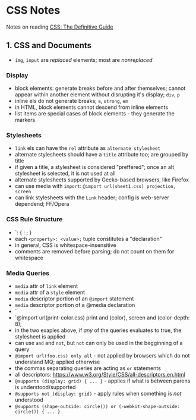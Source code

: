 # CSS Notes

Notes on reading [CSS: The Definitive Guide](http://amzn.eu/6m7B078)

## 1. CSS and Documents
- `img`, `input` are _replaced_ elements; most are _nonreplaced_

### Display
- block elements: generate breaks before and after themselves; cannot appear within another element without disrupting it's display; `div`, `p`
- inline els do not generate breaks; `a`, `strong`, `em`
- in HTML, block elements cannot descend from inline elements
- list items are special cases of block elements - they generate the markers

### Stylesheets
- `link` els can have the `rel` attribute as `alternate stylesheet`
- alternate stylesheets should have a `title` attribute too; are grouped by title
- if given a title, a stylesheet is considered "preffered"; once an alt stylesheet is selected, it is not used at all
- alternate stylesheets supported by Gecko-based browsers, like Firefox
- can use media with `import`: `@import url(sheet1.css) projection, screen`
- can link stylesheets with the `Link` header; config is web-server dependend; FF/Opera

### CSS Rule Structure
- `<selector>: { <property>: <value>; }
- each `<property>: <value>;` tuple constitutes a "declaration"
- in general, CSS is whitespace-insensitive
- comments are removed before parsing; do not count on them for whitespace

### Media Queries
- `media` attr of `link` element
- `media` attr of a `style` element
- `media` descriptor portion of an `@import` statement
- `media` descriptor portion of a @media declaration
- `<link href="a.css" media="print and (color), screen and (color-depth: 8)" rel="stylesheet" />
- `@import url(print-color.css) print and (color), screen and (color-depth: 8);
- in the two exaples above, if _any_ of the queries evaluates to true, the stylesheet is applied
- can use `and` and `not`, but `not` can only be used in the begginning of a query
- `@import url(foo.css) only all` - not applied by browsers which do not understand MQ; applied otherwise
- the commas separating queries are acting as `or` statements
- all descriptors: https://www.w3.org/Style/CSS/all-descriptors.en.html
- `@supports (display: grid) { ... }` - applies if what is between parens is understood/supported
- `@supports not (display: grid)` - apply rules when something is _not_ understood
- `@supports (shape-outside: circle()) or (-webkit-shape-outside: circle()) { ... }`
